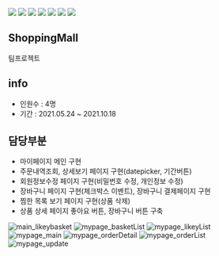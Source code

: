 <img src="https://img.shields.io/badge/Spring-6DB33F?style=flat-square&logo=Spring&logoColor=white"/></a> 
<img src="https://img.shields.io/badge/Apache Tomcat-F8DC75?style=flat-square&logo=Apache Tomcat&logoColor=white"/></a> 
<img src="https://img.shields.io/badge/Bootstrap-7952B3?style=flat-square&logo=Bootstrap&logoColor=white"/></a> 
<img src="https://img.shields.io/badge/Java-007396?style=flat-square&logo=Java&logoColor=white"/></a> 
<img src="https://img.shields.io/badge/jQuery-0769AD?style=flat-square&logo=jQuery&logoColor=white"/></a> 
<img src="https://img.shields.io/badge/JavaScript-F7DF1E?style=flat-square&logo=JavaScript&logoColor=white"/></a> 
<img src="https://img.shields.io/badge/MySql-4479A1?style=flat-square&logo=MySQL&logoColor=white"/></a> 
## ShoppingMall
팀프로젝트
## info
- 인원수 : 4명
- 기간 : 2021.05.24 ~ 2021.10.18
## 담당부분
- 마이페이지 메인 구현
- 주문내역조회, 상세보기 페이지 구현(datepicker, 기간버튼)
- 회원정보수정 페이지 구현(비밀번호 수정, 개인정보 수정)
- 장바구니 페이지 구현(체크박스 이벤트), 장바구니 결제페이지 구현
- 찜한 목록 보기 페이지 구현(상품 삭제)
- 상품 상세 페이지 좋아요 버튼, 장바구니 버튼 구축



![main_likeybasket](https://user-images.githubusercontent.com/86218201/140315281-11e00d46-2333-43b7-b407-5a91feb099a6.gif)
![mypage_basketList](https://user-images.githubusercontent.com/86218201/140315470-1002d77a-9459-4699-aabd-b3d5eb908b97.gif)
![mypage_likeyList](https://user-images.githubusercontent.com/86218201/140315476-70dbd223-8d95-488a-ade2-a7b1e1c965e8.gif)
![mypage_main](https://user-images.githubusercontent.com/86218201/140315490-0a1a90cd-6314-48de-bcc8-890d3813bbc3.gif)
![mypage_orderDetail](https://user-images.githubusercontent.com/86218201/140315501-5f9b25f0-dd72-4b2b-90d6-c8f6c80295b4.gif)
![mypage_orderList](https://user-images.githubusercontent.com/86218201/140315504-7c7cd265-c9d0-44ac-a1ef-f23e74812e7d.gif)
![mypage_update](https://user-images.githubusercontent.com/86218201/140315511-f9cad8e2-2479-4309-8d92-1a22696ff125.gif)
